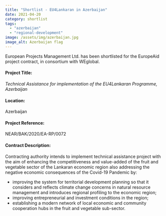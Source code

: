 ```yaml
---
title: "Shortlist - EU4Lankaran in Azerbaijan"
date: 2021-04-20
category: shortlist
tags: 
  - "azerbaijan"
  - "regional-development"
image: /assets/img/azerbaijan.jpg
image_alt: Azerbaijan flag
---
```


European Projects Management Ltd. has been shortlisted for the EuropeAid project contract, in consortium with WEglobal.

#### Project Title:

_Technical Assistance for implementation of the EU4Lankaran Programme, Azerbaijan_

#### Location:

Azerbaijan

#### Project Reference:

NEAR/BAK/2020/EA-RP/0072

#### Contract Description:

Contracting authority intends to implement technical assistance project with the aim of enhancing the competitiveness and value-added of the fruit and vegetable sector of the Lankaran economic region also addressing the negative economic consequences of the Covid-19 Pandemic by:

 - improving the system for territorial development planning so that it considers and reflects climate change concerns in natural resource management and introduces regional profiling to the economic region;
 - improving entrepreneurial and investment conditions in the region;
 - establishing a modern network of local economic and community cooperation hubs in the fruit and vegetable sub-sector.